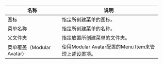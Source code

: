 | 名称                   | 说明                                    |
|----------------------|---------------------------------------|
| 图标                   | 指定所创建菜单的图标。                           |
| 菜单名称                 | 指定所创建菜单的名称。                           |
| 父文件夹                 | 指定放置所创建菜单的文件夹。                        |
| 菜单覆盖（Modular Avatar) | 使用Modular Avatar配置的Menu Item来管理上述设置项。 |